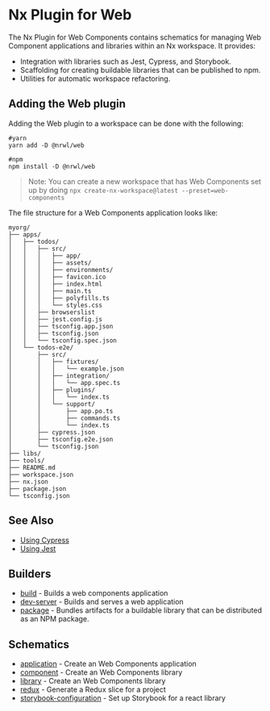 # Nx Plugin for Web

The Nx Plugin for Web Components contains schematics for managing Web Component applications and libraries within an Nx workspace. It provides:

- Integration with libraries such as Jest, Cypress, and Storybook.
- Scaffolding for creating buildable libraries that can be published to npm.
- Utilities for automatic workspace refactoring.

## Adding the Web plugin

Adding the Web plugin to a workspace can be done with the following:

```shell script
#yarn
yarn add -D @nrwl/web
```

```shell script
#npm
npm install -D @nrwl/web
```

> Note: You can create a new workspace that has Web Components set up by doing `npx create-nx-workspace@latest --preset=web-components`

The file structure for a Web Components application looks like:

```treeview
myorg/
├── apps/
│   ├── todos/
│   │   ├── src/
│   │   │   ├── app/
│   │   │   ├── assets/
│   │   │   ├── environments/
│   │   │   ├── favicon.ico
│   │   │   ├── index.html
│   │   │   ├── main.ts
│   │   │   ├── polyfills.ts
│   │   │   └── styles.css
│   │   ├── browserslist
│   │   ├── jest.config.js
│   │   ├── tsconfig.app.json
│   │   ├── tsconfig.json
│   │   └── tsconfig.spec.json
│   └── todos-e2e/
│       ├── src/
│       │   ├── fixtures/
│       │   │   └── example.json
│       │   ├── integration/
│       │   │   └── app.spec.ts
│       │   ├── plugins/
│       │   │   └── index.ts
│       │   └── support/
│       │       ├── app.po.ts
│       │       ├── commands.ts
│       │       └── index.ts
│       ├── cypress.json
│       ├── tsconfig.e2e.json
│       └── tsconfig.json
├── libs/
├── tools/
├── README.md
├── workspace.json
├── nx.json
├── package.json
└── tsconfig.json
```

## See Also

- [Using Cypress](/{{framework}}/plugins_cypress/overview)
- [Using Jest](/{{framework}}/plugins_cypress/overview)

## Builders

- [build](/{{framework}}/plugins_web_builders/build) - Builds a web components application
- [dev-server](/{{framework}}/plugins_web_builders/package) - Builds and serves a web application
- [package](/{{framework}}/plugins_web_builders/package) - Bundles artifacts for a buildable library that can be distributed as an NPM package.

## Schematics

- [application](/{{framework}}/plugins_web_schematics/application) - Create an Web Components application
- [component](/{{framework}}/plugins_web_schematics/component) - Create an Web Components library
- [library](/{{framework}}/plugins_web_schematics/library) - Create an Web Components library
- [redux](/{{framework}}/plugins_web_schematics/redux) - Generate a Redux slice for a project
- [storybook-configuration](/{{framework}}/plugins_web_schematics/storybook-configuration) - Set up Storybook for a react library
